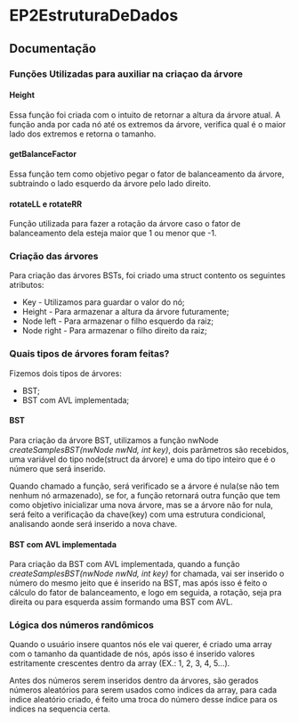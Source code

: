 # EP2EstruturaDeDados

## Documentação

### Funções Utilizadas para auxiliar na criaçao da árvore

#### Height

Essa função foi criada com o intuito de retornar a altura da árvore atual. A função anda por cada nó até os extremos da árvore, verifica qual é o maior lado dos extremos e retorna o tamanho.

#### getBalanceFactor

Essa função tem como objetivo pegar o fator de balanceamento da árvore, subtraindo o lado esquerdo da árvore pelo lado direito.

#### rotateLL e rotateRR

Função utilizada para fazer a rotação da árvore caso o fator de balanceamento dela esteja maior que 1 ou menor que -1.

### Criação das árvores

Para criação das árvores BSTs, foi criado uma struct contento os seguintes atributos: 

* Key - Utilizamos para guardar o valor do nó;
* Height - Para armazenar a altura da árvore futuramente;
* Node left - Para armazenar o filho esquerdo da raiz;
* Node right - Para armazenar o filho direito da raiz;

### Quais tipos de árvores foram feitas?

Fizemos dois tipos de árvores:

* BST;
* BST com AVL implementada;

#### BST

Para criação da árvore BST, utilizamos a função nwNode *createSamplesBST(nwNode nwNd, int key)*, dois parâmetros são recebidos, uma variável do tipo node(struct da árvore) e uma do tipo inteiro que é o número que será inserido.

Quando chamado a função, será verificado se a árvore é nula(se não tem nenhum nó armazenado), se for, a função retornará outra função que tem como objetivo inicializar uma nova árvore, mas se a árvore não for nula, será feito a verificação da chave(key) com uma estrutura condicional, analisando aonde será inserido a nova chave.

#### BST com AVL implementada

Para criação da BST com AVL implementada, quando a função *createSamplesBST(nwNode nwNd, int key)* for chamada, vai ser inserido o número do mesmo jeito que é inserido na BST, mas após isso é feito o cálculo do fator de balanceamento, e logo em seguida, a rotação, seja pra direita ou para esquerda assim formando uma BST com AVL.


### Lógica dos números randômicos

Quando o usuário insere quantos nós ele vai querer, é criado uma array com o tamanho da quantidade de nós, após isso é inserido valores estritamente crescentes dentro da array (EX.: 1, 2, 3, 4, 5...).

Antes dos números serem inseridos dentro da árvores, são gerados números aleatórios para serem usados como indices da array, para cada indice aleatório criado, é feito uma troca do número desse índice para os indices na sequencia certa.
